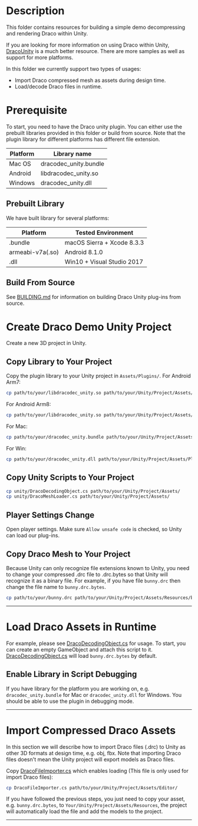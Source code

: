 Description
===========

This folder contains resources for building a simple demo decompressing and rendering Draco within Unity.

If you are looking for more information on using Draco within Unity,
[DracoUnity](https://github.com/atteneder/DracoUnity) is a much better resource.
There are more samples as well as support for more platforms.

In this folder we currently support two types of usages:
* Import Draco compressed mesh as assets during design time.
* Load/decode Draco files in runtime.

Prerequisite
============

To start, you need to have the Draco unity plugin. You can either use the
prebuilt libraries provided in this folder or build from source.
Note that the plugin library for different platforms has different file extension.

| Platform | Library name |
| -------- | ------------ |
| Mac OS | dracodec_unity.bundle |
| Android | libdracodec_unity.so |
| Windows | dracodec_unity.dll |

Prebuilt Library
----------------

We have built library for several platforms:

| Platform | Tested Environment |
| -------- | ------------------ |
| .bundle  | macOS Sierra + Xcode 8.3.3 |
| armeabi-v7a(.so) | Android 8.1.0 |
| .dll | Win10 + Visual Studio 2017 |

Build From Source
-----------------
See [BUILDING.md](BUILDING.md) for information on building Draco Unity plug-ins from source.

Create Draco Demo Unity Project
===============================

Create a new 3D project in Unity.

Copy Library to Your Project
----------------------------
Copy the plugin library to your Unity project in `Assets/Plugins/`.
For Android Arm7:

~~~~ bash
cp path/to/your/libdracodec_unity.so path/to/your/Unity/Project/Assets/Plugins/Android/libs/armeabi-v7a/
~~~~

For Android Arm8:

~~~~ bash
cp path/to/your/libdracodec_unity.so path/to/your/Unity/Project/Assets/Plugins/Android/libs/arm64-v8a/
~~~~

For Mac:

~~~~ bash
cp path/to/your/dracodec_unity.bundle path/to/your/Unity/Project/Assets/Plugins/
~~~~

For Win:

~~~~ bash
cp path/to/your/dracodec_unity.dll path/to/your/Unity/Project/Assets/Plugins/
~~~~


Copy Unity Scripts to Your Project
----------------------------------

~~~~ bash
cp unity/DracoDecodingObject.cs path/to/your/Unity/Project/Assets/
cp unity/DracoMeshLoader.cs path/to/your/Unity/Project/Assets/
~~~~

Player Settings Change
-------------------------------
Open player settings. Make sure `Allow unsafe code` is checked, so Unity can load our plug-ins.

Copy Draco Mesh to Your Project
-------------------------------
Because Unity can only recognize file extensions known to Unity, you need to change your compressed .drc file to .drc.bytes so that Unity will recognize it as a binary file. For example, if you have file `bunny.drc` then change the file name to `bunny.drc.bytes`.

~~~~ bash
cp path/to/your/bunny.drc path/to/your/Unity/Project/Assets/Resources/bunny.drc.bytes
~~~~


---

Load Draco Assets in Runtime
============================
For example, please see [DracoDecodingObject.cs](DracoDecodingObject.cs) for usage. To start, you can create an empty GameObject and attach this script to it. [DracoDecodingObject.cs](DracoDecodingObject.cs) will load `bunny.drc.bytes` by default.

Enable Library in Script Debugging
----------------------------------
If you have library for the platform you are working on, e.g. `dracodec_unity.bundle` for Mac or `dracodec_unity.dll` for  Windows. You should be able to use the plugin in debugging mode.

---

Import Compressed Draco Assets
==============================
In this section we will describe how to import Draco files (.drc) to Unity as
other 3D formats at design time, e.g. obj, fbx.
Note that importing Draco files doesn't mean the Unity project will export models as Draco files.

Copy [DracoFileImporter.cs](Editor/DracoFileImporter.cs) which enables loading (This file is only used for import Draco files):

~~~~ bash
cp DracoFileImporter.cs path/to/your/Unity/Project/Assets/Editor/
~~~~

If you have followed the previous steps, you just need to copy your asset, e.g. `bunny.drc.bytes`, to `Your/Unity/Project/Assets/Resources`, the project will automatically load the file and add the models to the project.

---
